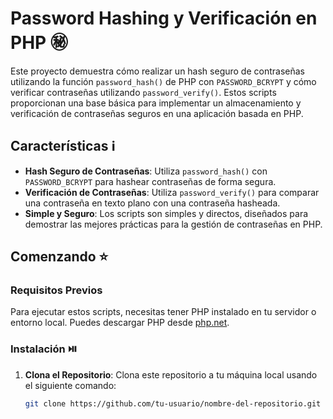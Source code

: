 # Password Hashing y Verificación en PHP ㊙️

Este proyecto demuestra cómo realizar un hash seguro de contraseñas utilizando la función `password_hash()` de PHP con `PASSWORD_BCRYPT` y cómo verificar contraseñas utilizando `password_verify()`. Estos scripts proporcionan una base básica para implementar un almacenamiento y verificación de contraseñas seguros en una aplicación basada en PHP.

## Características ℹ️

- **Hash Seguro de Contraseñas**: Utiliza `password_hash()` con `PASSWORD_BCRYPT` para hashear contraseñas de forma segura.
- **Verificación de Contraseñas**: Utiliza `password_verify()` para comparar una contraseña en texto plano con una contraseña hasheada.
- **Simple y Seguro**: Los scripts son simples y directos, diseñados para demostrar las mejores prácticas para la gestión de contraseñas en PHP.

## Comenzando ⭐

### Requisitos Previos

Para ejecutar estos scripts, necesitas tener PHP instalado en tu servidor o entorno local. Puedes descargar PHP desde [php.net](https://www.php.net/downloads).

### Instalación ⏯️

1. **Clona el Repositorio**: Clona este repositorio a tu máquina local usando el siguiente comando:
   ```bash
   git clone https://github.com/tu-usuario/nombre-del-repositorio.git
